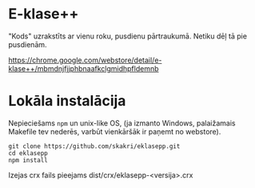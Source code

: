 E-klase++
=========

"Kods" uzrakstīts ar vienu roku, pusdienu pārtraukumā. Netiku dēļ tā pie pusdienām.

https://chrome.google.com/webstore/detail/e-klase++/mbmdnjfjjphbnaafkclgmidhpfldemnb

Lokāla instalācija
==================

Nepieciešams `npm` un unix-like OS, (ja izmanto Windows, palaižamais Makefile tev nederēs, varbūt vienkāršāk ir paņemt no webstore).

```
git clone https://github.com/skakri/eklasepp.git
cd eklasepp
npm install
```

Izejas crx fails pieejams dist/crx/eklasepp-\<versija\>.crx
